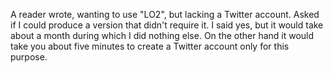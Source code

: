 A reader wrote, wanting to use "LO2", but lacking a Twitter account. Asked if I could produce a version that didn't require it. I said yes, but it would take about a month during which I did nothing else. On the other hand it would take you about five minutes to create a Twitter account only for this purpose.
